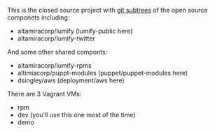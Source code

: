 This is the closed source project with [git
subtrees](https://github.com/git/git/blob/master/contrib/subtree/git-subtree.txt)
of the open source componets including:

- altamiracorp/lumify (lumify-public here)
- altamiracorp/lumify-twitter

And some other shared componts:

- altamiracorp/lumify-rpms
- altimiacorp/puppt-modules (puppet/puppet-modules here)
- dsingley/aws (deployment/aws here)

There are 3 Vagrant VMs:

- rpm
- dev (you'll use this one most of the time)
- demo
